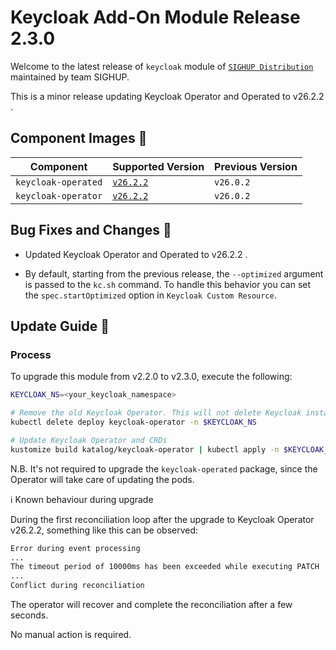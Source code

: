 # Keycloak Add-On Module Release 2.3.0

Welcome to the latest release of `keycloak` module of [`SIGHUP Distribution`](https://github.com/sighupio/distribution) maintained by team SIGHUP.

This is a minor release updating Keycloak Operator and Operated to v26.2.2 .

## Component Images 🚢

| Component               | Supported Version                                                                                   | Previous Version |
| ----------------------- | --------------------------------------------------------------------------------------------------- | ---------------- |
| `keycloak-operated`     | [`v26.2.2`](https://github.com/keycloak/keycloak/releases/tag/26.2.2)                               | `v26.0.2`      |
| `keycloak-operator`     | [`v26.2.2`](https://github.com/keycloak/keycloak-k8s-resources/releases/tag/26.2.2)                 | `v26.0.2`      |

## Bug Fixes and Changes 🐛

- Updated Keycloak Operator and Operated to v26.2.2 .

- By default, starting from the previous release, the `--optimized` argument is passed to the `kc.sh` command. To handle this behavior you can set the `spec.startOptimized` option in `Keycloak Custom Resource`.

## Update Guide 🦮

### Process

To upgrade this module from v2.2.0 to v2.3.0, execute the following:

```bash
KEYCLOAK_NS=<your_keycloak_namespace>

# Remove the old Keycloak Operator. This will not delete Keycloak instances.
kubectl delete deploy keycloak-operator -n $KEYCLOAK_NS

# Update Keycloak Operator and CRDs
kustomize build katalog/keycloak-operator | kubectl apply -n $KEYCLOAK_NS -f - 

```

N.B. It's not required to upgrade the `keycloak-operated` package, since the Operator will take care of updating the pods.


ℹ️ Known behaviour during upgrade

During the first reconciliation loop after the upgrade to Keycloak Operator v26.2.2, something like this can be observed:

```bash
Error during event processing
...
The timeout period of 10000ms has been exceeded while executing PATCH
...
Conflict during reconciliation

```

The operator will recover and complete the reconciliation after a few seconds.

No manual action is required.